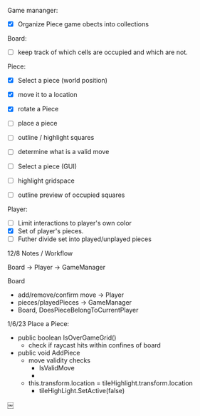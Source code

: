 Game mananger:
- [x] Organize Piece game obects into collections

Board:
- [ ] keep track of which cells are occupied and which are not.

Piece: 

- [x] Select a piece (world position)
- [x] move it to a location
- [x] rotate a Piece
- [ ] place a piece 
- [ ] outline / highlight squares
- [ ] determine what is a valid move

- [ ] Select a piece (GUI)
- [ ] highlight gridspace
- [ ] outline preview of occupied squares

Player:
- [ ] Limit interactions to player's own color
- [x] Set of player's pieces.
- [ ] Futher divide set into played/unplayed pieces

12/8 Notes / Workflow

Board -> Player -> GameManager

Board
 - add/remove/confirm move
-> Player
 - pieces/playedPieces
-> GameManager
 - Board, DoesPieceBelongToCurrentPlayer


 1/6/23 
 Place a Piece:
 - public boolean IsOverGameGrid()
    - check if raycast hits within confines of board
 - public void AddPiece
    - move validity checks 
        - IsValidMove
        - 
    - this.transform.location = tileHighlight.transform.location
        - tileHighLight.SetActive(false)



￼

